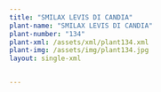 ```yaml
---
title: "SMILAX LEVIS DI CANDIA"
plant-name: "SMILAX LEVIS DI CANDIA"
plant-number: "134"
plant-xml: /assets/xml/plant134.xml
plant-img: /assets/img/plant134.jpg
layout: single-xml


---
```

